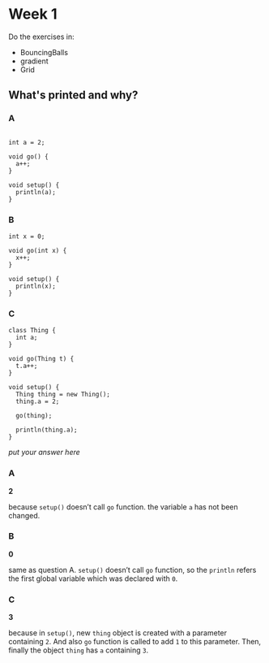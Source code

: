 
# Week 1

Do the exercises in:
* BouncingBalls
* gradient
* Grid

## What's printed and why?

### A

```processing

int a = 2;

void go() {
  a++;
}

void setup() {
  println(a);
}

```

### B

```processing
int x = 0;

void go(int x) {
  x++;
}

void setup() {
  println(x);
}
```

### C

```processing
class Thing {
  int a;
}

void go(Thing t) {
  t.a++;
}

void setup() {
  Thing thing = new Thing();
  thing.a = 2;
  
  go(thing);

  println(thing.a);
}
```
*put your answer here*

### A

**2**

because `setup()` doesn’t call `go` function. the variable `a` has not been changed.

### B

**0**

same as question A. `setup()` doesn’t call `go` function, so the `println` refers the first global variable which was declared with `0`.

### C

**3**

because in `setup()`, new `thing` object is created with a parameter containing `2`. And also `go` function is called to add `1` to this parameter. Then, finally the object `thing` has `a` containing `3`.
